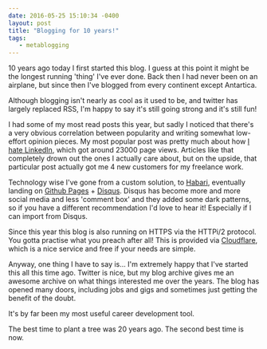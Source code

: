 ```yaml
---
date: 2016-05-25 15:10:34 -0400
layout: post
title: "Blogging for 10 years!"
tags:
   - metablogging 
---
```


10 years ago today I first started this blog. I guess at this point it might
be the longest running 'thing' I've ever done. Back then I had never been on
an airplane, but since then  I've blogged from every continent except
Antartica.

Although blogging isn't nearly as cool as it used to be, and twitter has
largely replaced RSS, I'm happy to say it's still going strong and it's still
fun!

I had some of my most read posts this year, but sadly I noticed that there's
a very obvious correlation between popularity and writing somewhat low-effort
opinion pieces. My most popular post was pretty much about how
[I hate LinkedIn][1], which got around 23000 page views. Articles like that
completely drown out the ones I actually care about, but on the upside, that
particular post actually got me 4 new customers for my freelance work.

Technology wise I've gone from a custom solution, to [Habari][2], eventually
landing on [Github Pages][3] + [Disqus][4]. Disqus has become more and more
social media and less 'comment box' and they added some dark patterns,
 so if you have a different recommendation I'd love to hear it! Especially if
I can import from Disqus. 

Since this year this blog is also running on HTTPS via the HTTPi/2 protocol.
You gotta practise what you preach after all! This is provided via
[Cloudflare][5], which is a nice service and free if your needs are simple.

Anyway, one thing I have to say is... I'm extremely happy that I've started
this all this time ago. Twitter is nice, but my blog archive gives me an
awesome archive on what things interested me over the years. The blog has
opened many doors, including jobs and gigs and sometimes just getting the
benefit of the doubt.

It's by far been my most useful career development tool.

The best time to plant a tree was 20 years ago. The second best time is now.

[1]: https://evertpot.com/10-years-of-linkedin/
[2]: http://habariproject.org/en/
[3]: https://pages.github.com/
[4]: https://disqus.com/home/
[5]: https://www.cloudflare.com/
